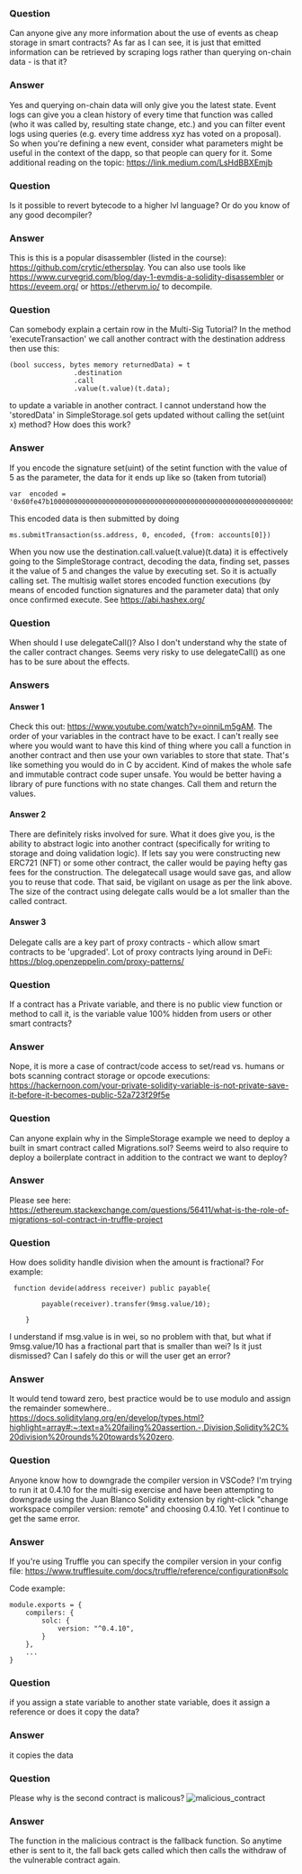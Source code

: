 ### Question
Can anyone give any more information about the use of events as cheap storage in smart contracts? As far as I can see, it is just that emitted information can be retrieved by scraping logs rather than querying on-chain data - is that it?
### Answer
Yes and querying on-chain data will only give you the latest state. Event logs can give you a clean history of every time that function was called (who it was called by, resulting state change, etc.) and you can filter event logs using queries (e.g. every time address xyz has voted on a proposal). So when you're defining a new event, consider what parameters might be useful in the context of the dapp, so that people can query for it.  Some additional reading on the topic:  https://link.medium.com/LsHdBBXEmjb

### Question
Is it possible to revert bytecode to a higher lvl language? Or do you know of any good decompiler?
### Answer
This is this is a popular disassembler (listed in the course): https://github.com/crytic/ethersplay.  You can also use tools like https://www.curvegrid.com/blog/day-1-evmdis-a-solidity-disassembler or https://eveem.org/ or https://ethervm.io/ to decompile.

### Question
Can somebody explain a certain row in the Multi-Sig Tutorial? In the method 'executeTransaction' we call another contract with the destination address then use this:
```
(bool success, bytes memory returnedData) = t
                .destination
                .call
                .value(t.value)(t.data);
```
to update a variable in another contract.
I cannot understand how the 'storedData' in SimpleStorage.sol gets updated without calling the set(uint x) method? How does this work?
### Answer
If you encode the signature set(uint) of the setint function with the value of 5 as the parameter, the data for it ends up like so (taken from tutorial)
```
var  encoded = '0x60fe47b1000000000000000000000000000000000000000000000000000000000005
```
This encoded data is then submitted by doing
```
ms.submitTransaction(ss.address, 0, encoded, {from: accounts[0]})
```
When you now use the destination.call.value(t.value)(t.data) it is effectively going to the SimpleStorage contract, decoding the data, finding set, passes it the value of 5 and changes the value by executing set.  So it is actually calling set. The multisig wallet stores encoded function executions (by means of encoded function signatures and the parameter data) that only once confirmed execute. See https://abi.hashex.org/
### Question
When should I use delegateCall()? Also I don't understand why the state of the caller contract changes. Seems very risky to use delegateCall() as one has to be sure about the effects.
### Answers
#### Answer 1
Check this out: https://www.youtube.com/watch?v=oinniLm5gAM. The order of your variables in the contract have to be exact. I can't really see where you would want to have this kind of thing where you call a function in another contract and then use your own variables to store that state. That's like something you would do in C by accident.
Kind of makes the whole safe and immutable contract code super unsafe. You would be better having a library of pure functions with no state changes. Call them and return the values.
#### Answer 2
There are definitely risks involved for sure. What it does give you, is the ability to abstract logic into  another contract (specifically for writing to storage and doing validation logic).
If lets say you were constructing new ERC721 (NFT) or some other contract, the caller would be paying hefty gas fees for the construction. The delegatecall usage would save gas, and allow you to reuse that code.
That said, be vigilant on usage as per the link above.
The size of the contract using delegate calls would be a lot smaller than the called contract.
#### Answer 3
Delegate calls are a key part of proxy contracts - which allow smart contracts to be 'upgraded'. Lot of proxy contracts lying around in DeFi: https://blog.openzeppelin.com/proxy-patterns/
### Question
If a contract has a Private variable, and there is no public view function or method to call it, is the variable value 100% hidden from users or other smart contracts?
### Answer
Nope, it is more a case of contract/code access to set/read vs. humans or bots scanning contract storage or opcode executions: https://hackernoon.com/your-private-solidity-variable-is-not-private-save-it-before-it-becomes-public-52a723f29f5e 
### Question
Can anyone explain why in the SimpleStorage example we need to deploy a built in smart contract called Migrations.sol? Seems weird to also require to deploy a boilerplate contract in addition to the contract we want to deploy?
### Answer
Please see here: https://ethereum.stackexchange.com/questions/56411/what-is-the-role-of-migrations-sol-contract-in-truffle-project
### Question
How does solidity handle division when the amount is fractional? For example:
```
 function devide(address receiver) public payable{

        payable(receiver).transfer(9msg.value/10);

    }
```
I understand if msg.value is in wei, so no problem with that, but what if 9msg.value/10 has a fractional part that is smaller than wei? Is it just dismissed? Can I safely do this or will the user get an error?
### Answer
It would tend toward zero, best practice would be to use modulo and assign the remainder somewhere..
https://docs.soliditylang.org/en/develop/types.html?highlight=array#:~:text=a%20failing%20assertion.-,Division,Solidity%2C%20division%20rounds%20towards%20zero.
### Question
Anyone know how to downgrade the compiler version in VSCode?  I'm trying to run it at 0.4.10 for the multi-sig exercise and have been attempting to downgrade using the Juan Blanco Solidity extension by right-click "change workspace compiler version: remote" and choosing 0.4.10. Yet I continue to get the same error.
### Answer
If you're using Truffle you can specify the compiler version in your config file: https://www.trufflesuite.com/docs/truffle/reference/configuration#solc

Code example:
```
module.exports = {
	compilers: {
		solc: {
			version: "^0.4.10", 
		}
	},
	...
}
```

### Question
if you assign a state variable to another state variable, does it assign a reference or does it copy the data?
### Answer
it copies the data

### Question
Please why is the second contract is malicous?
![malicious_contract](https://user-images.githubusercontent.com/54582856/136837204-ad5d33ef-4f62-4942-a846-b1b8c5b07eef.png)
### Answer
The function in the malicious contract is the fallback function. So anytime ether is sent to it, the fall back gets called which then calls the withdraw of the vulnerable contract again.


